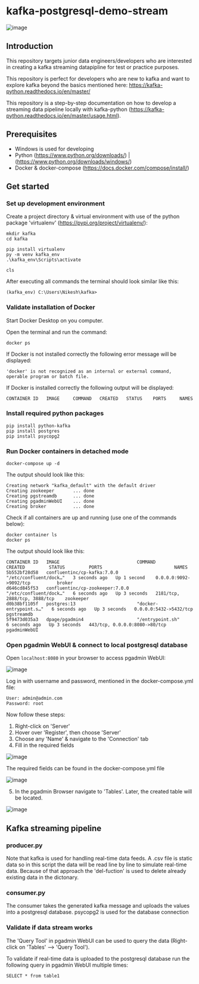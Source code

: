 # kafka-postgresql-demo-stream
![image](https://user-images.githubusercontent.com/77932366/183484548-b7c05257-b846-4fd7-8933-5b30dc8e80be.png)

## Introduction
This repository targets junior data engineers/developers who are interested in creating a kafka streaming datapipline for test or practice purposes.

This repository is perfect for developers who are new to kafka and want to explore kafka beyond the basics mentioned here: https://kafka-python.readthedocs.io/en/master/

This repository is a step-by-step documentation on how to develop a streaming data pipeline locally with kafka-python (https://kafka-python.readthedocs.io/en/master/usage.html).

## Prerequisites
- Windows is used for developing
- Python (https://www.python.org/downloads/) | (https://www.python.org/downloads/windows/)
- Docker & docker-compose (https://docs.docker.com/compose/install/)

## Get started
### Set up development environment
Create a project directory & virtual environment with use of the python package 'virtualenv' (https://pypi.org/project/virtualenv/):
```
mkdir kafka
cd kafka

pip install virtualenv
py -m venv kafka_env
.\kafka_env\Scripts\activate

cls
```
After executing all commands the terminal should look similar like this:
```
(kafka_env) C:\Users\Nikesh\kafka>
```

### Validate installation of Docker
Start Docker Desktop on you computer.

Open the terminal and run the command:
```
docker ps
```
If Docker is not installed correctly the following error message will be displayed:
```
'docker' is not recognized as an internal or external command, operable program or batch file.
```
If Docker is installed correctly the following output will be displayed:
```
CONTAINER ID   IMAGE     COMMAND   CREATED   STATUS    PORTS     NAMES

```

### Install required python packages
```
pip install python-kafka
pip install postgres
pip install psycopg2
```
### Run Docker containers in detached mode
```
docker-compose up -d
```
The output should look like this:
```
Creating network "kafka_default" with the default driver
Creating zookeeper       ... done
Creating pgstreamdb      ... done
Creating pgadminWebUI    ... done
Creating broker          ... done
```
Check if all containers are up and running (use one of the commands below):
```
docker container ls
docker ps
```
The output should look like this:
```
CONTAINER ID   IMAGE                             COMMAND                  CREATED         STATUS         PORTS                           NAMES
5b552bf28d58   confluentinc/cp-kafka:7.0.0       "/etc/confluent/dock…"   3 seconds ago   Up 1 second    0.0.0.0:9092->9092/tcp          broker
d646cd845f53   confluentinc/cp-zookeeper:7.0.0   "/etc/confluent/dock…"   6 seconds ago   Up 3 seconds   2181/tcp, 2888/tcp, 3888/tcp    zookeeper
d0b38bf1105f   postgres:13                       "docker-entrypoint.s…"   6 seconds ago   Up 3 seconds   0.0.0.0:5432->5432/tcp          pgstreamdb
5f9473d035a3   dpage/pgadmin4                    "/entrypoint.sh"         6 seconds ago   Up 3 seconds   443/tcp, 0.0.0.0:8080->80/tcp   pgadminWebUI
```
### Open pgadmin WebUI & connect to local postgresql database
Open `localhost:8080` in your browser to access pgadmin WebUI:

![image](https://user-images.githubusercontent.com/77932366/183634105-b86d0ebf-5356-402c-b687-0672e7e964c0.png)

Log in with username and password, mentioned in the docker-compose.yml file:
```
User: admin@admin.com
Password: root
```
Now follow these steps:
1. Right-click on 'Server'
2. Hover over 'Register', then choose 'Server'
3. Choose any 'Name' & navigate to the 'Connection' tab
4. Fill in the required fields

![image](https://user-images.githubusercontent.com/77932366/183637136-17a4d70c-234b-493a-a742-62dff3510aa0.png)

The required fields can be found in the docker-compose.yml file

![image](https://user-images.githubusercontent.com/77932366/183638052-7ad07b5b-ba47-4f88-a954-047c793f4e17.png)

5. In the pgadmin Browser navigate to 'Tables'. Later, the created table will be located.

![image](https://user-images.githubusercontent.com/77932366/183638965-b49fa941-a82b-45d3-b472-3b44ecaa3832.png)

## Kafka streaming pipeline
### producer.py
Note that kafka is used for handling real-time data feeds. A .csv file is static data so in this script the data will be read line by line to simulate real-time data.
Because of that approach the 'del-fuction' is used to delete already existing data in the dictonary.

### consumer.py
The consumer takes the generated kafka message and uploads the values into a postgresql database.
psycopg2 is used for the database connection

### Validate if data stream works
The 'Query Tool' in pgadmin WebUI can be used to query the data (Right-click on 'Tables' --> 'Query Tool').

To validate if real-time data is uploaded to the postgresql database run the following query in pgadmin WebUI multiple times:
```
SELECT * from table1
```
